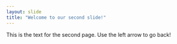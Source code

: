 ```yaml
---
layout: slide
title: "Welcome to our second slide!"
---
```

This is the text for the second page.
Use the left arrow to go back!
